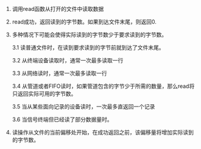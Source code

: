 1. 调用read函数从打开的文件中读取数据

2. read成功，返回读到的字节数。如果到达文件末尾，则返回0.

3. 多种情况下可能会使得实际读到的字节数少于要求读到的字节数。

    3.1 读普通文件时，在读到要求读到的字节前就到达了文件末尾。

    3.2 从终端设备读取时，通常一次最多读取一行

    3.3 从网络读时，通常一次最多读取一行

    3.4 从管道或者FIFO读时，如果管道包含的字节少于所需的数量，那么read将只返回实际可用的字节数。

    3.5 当从某些面向记录的设备读时，一次最多直返回一个记录

    3.6 当信号终端但已经读了部分数据量时。

4. 读操作从文件的当前偏移处开始，在成功返回之前，该偏移量将增加实际读到的字节数。
